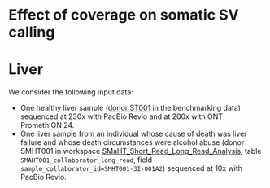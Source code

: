 
# Effect of coverage on somatic SV calling

# Liver

We consider the following input data:
* One healthy liver sample ([donor ST001](https://data.smaht.org/data/benchmarking/donor-st001#liver) in the benchmarking data) sequenced at 230x with PacBio Revio and at 200x with ONT PromethION 24.
* One liver sample from an individual whose cause of death was liver failure and whose death circumstances were alcohol abuse (donor SMHT001 in workspace [SMaHT_Short_Read_Long_Read_Analysis](https://app.terra.bio/#workspaces/smaht-gcc-short-read/SMaHT_Short_Read_Long_Read_Analysis/data), table `SMAHT001_collaborator_long_read`, field `sample_collaborator_id=SMHT001-3I-001A2`) sequenced at 10x with PacBio Revio.
